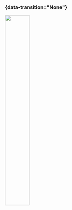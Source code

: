 ### {data-transition="None"}

<img src="../slides/diagrams/1984first.jpg" width="40%" align="center" style="background:none; border:none; box-shadow:none;">
